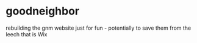 # goodneighbor
rebuilding the gnm website just for fun - potentially to save them from the leech that is Wix
